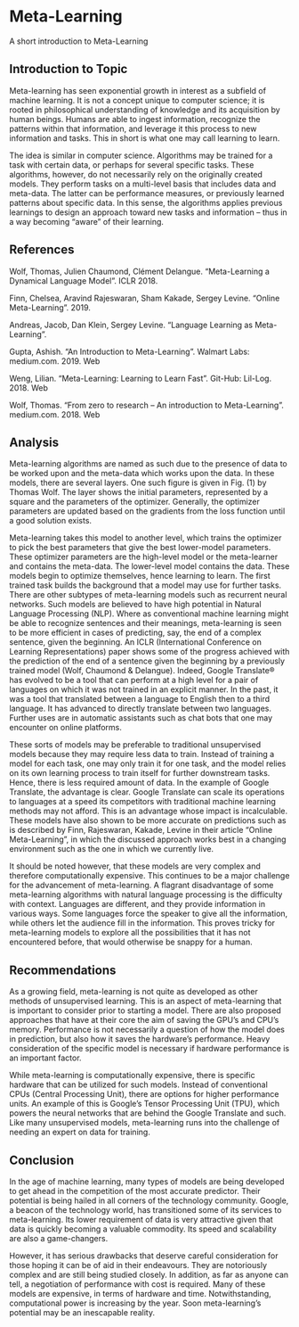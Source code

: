 # Meta-Learning
A short introduction to Meta-Learning

## Introduction to Topic

Meta-learning has seen exponential growth in interest as a subfield of machine learning. It is not a concept unique to computer science; it is rooted in philosophical understanding of knowledge and its acquisition by human beings. Humans are able to ingest information, recognize the patterns within that information, and leverage it this process to new information and tasks. This in short is what one may call learning to learn. 

The idea is similar in computer science. Algorithms may be trained for a task with certain data, or perhaps for several specific tasks. These algorithms, however, do not necessarily rely on the originally created models. They perform tasks on a multi-level basis that includes data and meta-data. The latter can be performance measures, or previously learned patterns about specific data. In this sense, the algorithms applies previous learnings to design an approach toward new tasks and information – thus in a way becoming “aware” of their learning. 

## References
Wolf, Thomas, Julien Chaumond, Clément Delangue. “Meta-Learning a Dynamical Language Model”. ICLR 2018. 

Finn, Chelsea, Aravind Rajeswaran, Sham Kakade, Sergey Levine. “Online Meta-Learning”. 2019. 

Andreas, Jacob, Dan Klein, Sergey Levine. “Language Learning as Meta-Learning”. 

Gupta, Ashish. “An Introduction to Meta-Learning”. Walmart Labs: medium.com. 2019. Web

Weng, Lilian. “Meta-Learning: Learning to Learn Fast”. Git-Hub: Lil-Log. 2018. Web

Wolf, Thomas. “From zero to research – An introduction to Meta-Learning”. medium.com. 2018. Web

## Analysis
Meta-learning algorithms are named as such due to the presence of data to be worked upon and the meta-data which works upon the data. 
In these models, there are several layers. One such figure is given in Fig. (1) by Thomas Wolf. The layer shows the initial parameters, represented by a square and the parameters of the optimizer. Generally, the optimizer parameters are updated based on the gradients from the loss function until a good solution exists. 
 
 Meta-learning takes this model to another level, which trains the optimizer to pick the best parameters that give the best lower-model parameters. These optimizer parameters are the high-level model or the meta-learner and contains the meta-data. The lower-level model contains the data. These models begin to optimize themselves, hence learning to learn. The first trained task builds the background that a model may use for further tasks. There are other subtypes of meta-learning models such as recurrent neural networks.
Such models are believed to have high potential in Natural Language Processing (NLP). Where as conventional machine learning might be able to recognize sentences and their meanings, meta-learning is seen to be more efficient in cases of predicting, say, the end of a complex sentence, given the beginning. An ICLR (International Conference on Learning Representations) paper shows some of the progress achieved with the prediction of the end of a sentence given the beginning by a previously trained model (Wolf, Chaumond & Delangue). Indeed, Google Translate® has evolved to be a tool that can perform at a high level for a pair of languages on which it was not trained in an explicit manner. In the past, it was a tool that translated between a language to English then to a third language. It has advanced to directly translate between two languages.  Further uses are in automatic assistants such as chat bots that one may encounter on online platforms. 

These sorts of models may be preferable to traditional unsupervised models because they may require less data to train. Instead of training a model for each task, one may only train it for one task, and the model relies on its own learning process to train itself for further downstream tasks. Hence, there is less required amount of data.
In the example of Google Translate, the advantage is clear. Google Translate can scale its operations to languages at a speed its competitors with traditional machine learning methods may not afford. This is an advantage whose impact is incalculable. 
These models have also shown to be more accurate on predictions such as is described by Finn, Rajeswaran, Kakade, Levine in their article “Online Meta-Learning”, in which the discussed approach works best in a changing environment such as the one in which we currently live.  

It should be noted however, that these models are very complex and therefore computationally expensive. This continues to be a major challenge for the advancement of meta-learning. 
A flagrant disadvantage of some meta-learning algorithms with natural language processing is the difficulty with context. Languages are different, and they provide information in various ways. Some languages force the speaker to give all the information, while others let the audience fill in the information. This proves tricky for meta-learning models to explore all the possibilities that it has not encountered before, that would otherwise be snappy for a human. 

## Recommendations

As a growing field, meta-learning is not quite as developed as other methods of unsupervised learning. This is an aspect of meta-learning that is important to consider prior to starting a model. 
There are also proposed approaches that have at their core the aim of saving the GPU’s and CPU’s memory. Performance is not necessarily a question of how the model does in prediction, but also how it saves the hardware’s performance. Heavy consideration of the specific model is necessary if hardware performance is an important factor.

While meta-learning is computationally expensive, there is specific hardware that can be utilized for such models. Instead of conventional CPUs (Central Processing Unit), there are options for higher performance units. An example of this is Google’s Tensor Processing Unit (TPU), which powers the neural networks that are behind the Google Translate and such. 
Like many unsupervised models, meta-learning runs into the challenge of needing an expert on data for training. 

## Conclusion

In the age of machine learning, many types of models are being developed to get ahead in the competition of the most accurate predictor.  Their potential is being hailed in all corners of the technology community. Google, a beacon of the technology world, has transitioned some of its services to meta-learning. Its lower requirement of data is very attractive given that data is quickly becoming a valuable commodity. Its speed and scalability are also a game-changers. 

However, it has serious drawbacks that deserve careful consideration for those hoping it can be of aid in their endeavours. They are notoriously complex and are still being studied closely. In addition, as far as anyone can tell, a negotiation of performance with cost is required. Many of these models are expensive, in terms of hardware and time. 
Notwithstanding, computational power is increasing by the year. Soon meta-learning’s potential may be an inescapable reality. 
